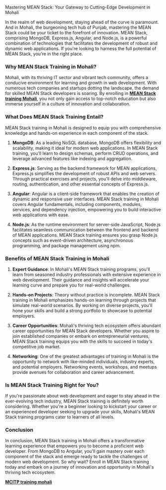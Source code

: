 Mastering MEAN Stack: Your Gateway to Cutting-Edge Development in Mohali


<p>In the realm of web development, staying ahead of the curve is paramount. And in Mohali, the burgeoning tech hub of Punjab, mastering the MEAN Stack could be your ticket to the forefront of innovation. MEAN Stack, comprising MongoDB, Express.js, Angular, and Node.js, is a powerful combination of technologies that facilitates the development of robust and dynamic web applications. If you're looking to harness the full potential of MEAN Stack, you're in the right place.</p>
<p></p>
<h3>Why MEAN Stack Training in Mohali?</h3>
<p>Mohali, with its thriving IT sector and vibrant tech community, offers a conducive environment for learning and growth in web development. With numerous tech companies and startups dotting the landscape, the demand for skilled MEAN Stack developers is soaring. By enrolling in <a href="https://infosif.tech/training-mean-stack.php"><strong>MEAN Stack training Mohali</strong></a>, you not only gain access to top-notch education but also immerse yourself in a culture of innovation and collaboration.</p>
<p></p>
<h3>What Does MEAN Stack Training Entail?</h3>
<p>MEAN Stack training in Mohali is designed to equip you with comprehensive knowledge and hands-on experience in each component of the stack.</p>
<p></p>
<ol>
<li>
<p><strong>MongoDB</strong>: As a leading NoSQL database, MongoDB offers flexibility and scalability, making it ideal for modern web applications. In MEAN Stack training, you'll learn to design schemas, perform CRUD operations, and leverage advanced features like indexing and aggregation.</p>
</li>
<li>
<p><strong>Express.js</strong>: Serving as the backend framework for MEAN applications, Express.js simplifies the development of robust APIs and web servers. Through practical exercises and projects, you'll delve into middleware, routing, authentication, and other essential concepts of Express.js.</p>
</li>
<li>
<p><strong>Angular</strong>: Angular is a client-side framework that enables the creation of dynamic and responsive user interfaces. MEAN Stack training in Mohali covers Angular fundamentals, including components, modules, services, and dependency injection, empowering you to build interactive web applications with ease.</p>
</li>
<li>
<p><strong>Node.js</strong>: As the runtime environment for server-side JavaScript, Node.js facilitates seamless communication between the frontend and backend of MEAN applications. MEAN Stack training ensures you grasp Node.js concepts such as event-driven architecture, asynchronous programming, and package management using npm.</p>
</li>
</ol>
<h3>Benefits of MEAN Stack Training in Mohali</h3>
<ol>
<li>
<p><strong>Expert Guidance</strong>: In Mohali's MEAN Stack training programs, you'll learn from seasoned industry professionals with extensive experience in web development. Their guidance and insights will accelerate your learning curve and prepare you for real-world challenges.</p>
</li>
<li>
<p><strong>Hands-on Projects</strong>: Theory without practice is incomplete. MEAN Stack training in Mohali emphasizes hands-on learning through projects that simulate real-world scenarios. By working on diverse projects, you'll hone your skills and build a strong portfolio to showcase to potential employers.</p>
</li>
<li>
<p><strong>Career Opportunities</strong>: Mohali's thriving tech ecosystem offers abundant career opportunities for MEAN Stack developers. Whether you aspire to join established companies or embark on entrepreneurial ventures, MEAN Stack training equips you with the skills to succeed in today's competitive job market.</p>
</li>
<li>
<p><strong>Networking</strong>: One of the greatest advantages of training in Mohali is the opportunity to network with like-minded individuals, industry experts, and potential employers. Networking events, workshops, and meetups provide avenues for collaboration and career advancement.</p>
</li>
</ol>
<h3>Is MEAN Stack Training Right for You?</h3>
<p>If you're passionate about web development and eager to stay ahead in the ever-evolving tech industry, MEAN Stack training is definitely worth considering. Whether you're a beginner looking to kickstart your career or an experienced developer seeking to upgrade your skills, Mohali's MEAN Stack training programs cater to learners of all levels.</p>
<p></p>
<h3>Conclusion</h3>
<p>In conclusion, MEAN Stack training in Mohali offers a transformative learning experience that empowers you to become a proficient web developer. From MongoDB to Angular, you'll gain mastery over each component of the stack and emerge ready to tackle the challenges of modern web development. So why wait? Enroll in MEAN Stack training today and embark on a journey of innovation and opportunity in Mohali's thriving tech ecosystem.</p>
<p></p>
<p><a href="https://infosif.tech/training-MCITP.php"><strong>MCITP training mohali</strong></a></p>
